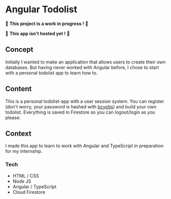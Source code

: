 # Angular Todolist

:construction: **This project is a work in progress !** :construction:

:construction: **This app isn't hosted yet !** :construction:

## Concept

Initially I wanted to make an application that allows users to create their own databases. But having never worked with Angular before, I chose to start with a personal todolist app to learn how to.

## Content

This is a personal todolist-app with a user session system. You can register (don't worry, your password is hashed with [bcyptjs](https://www.npmjs.com/package/bcryptjs)) and build your own todolist. Everything is saved in Firestore so you can logout/login as you please.

## Context

I made this app to learn to work with Angular and TypeScript in preparation for my internship.

### Tech

- HTML / CSS
- Node JS
- Angular / TypeScript
- Cloud Firestore